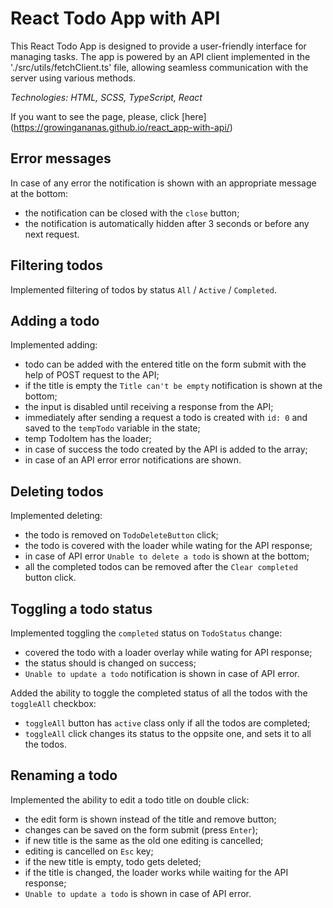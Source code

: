 # React Todo App with API 
This React Todo App is designed to provide a user-friendly interface for managing tasks. The app is powered by an API client implemented in the './src/utils/fetchClient.ts' file, allowing seamless communication with the server using various methods.

*Technologies: HTML, SCSS, TypeScript, React*

If you want to see the page, please, click [here] (https://growingananas.github.io/react_app-with-api/) 


## Error messages

In case of any error the notification is shown with an appropriate message at the bottom:

- the notification can be closed with the `close` button;
- the notification is automatically hidden after 3 seconds or before any next request.

## Filtering todos

Implemented filtering of todos by status `All` / `Active` / `Completed`.

## Adding a todo

Implemented adding:

- todo can be added with the entered title on the form submit with the help of POST request to the API;
- if the title is empty the `Title can't be empty` notification is shown at the bottom;
- the input is disabled until receiving a response from the API;
- immediately after sending a request a todo  is created with `id: 0` and saved  to the `tempTodo` variable in the state;
- temp TodoItem has the loader;
- in case of success the todo created by the API is added to the array;
- in case of an API error error notifications are shown.

## Deleting todos

Implemented deleting:

- the todo is removed on `TodoDeleteButton` click;
- the todo is covered with the loader while wating for the API response;
- in case of API error `Unable to delete a todo` is shown at the bottom;
- all the completed todos can be removed after the `Clear completed` button click.

## Toggling a todo status

Implemented toggling the `completed` status on `TodoStatus` change:

- covered the todo with a loader overlay while wating for API response;
- the status should is changed on success;
- `Unable to update a todo` notification is shown in case of API error.

Added the ability to toggle the completed status of all the todos with the `toggleAll` checkbox:

- `toggleAll` button has `active` class only if all the todos are completed;
- `toggleAll` click changes its status to the oppsite one, and sets it to all the todos.

## Renaming a todo

Implemented the ability to edit a todo title on double click:

- the edit form is shown instead of the title and remove button;
- changes can be saved on the form submit (press `Enter`);
- if new title is the same as the old one editing is cancelled;
- editing is cancelled on `Esс` key;
- if the new title is empty, todo gets deleted;
- if the title is changed, the loader works while waiting for the API response;
- `Unable to update a todo` is shown in case of API error.
